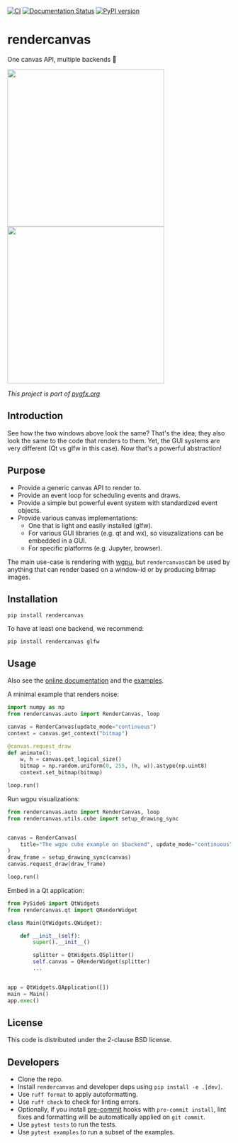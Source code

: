 [![CI](https://github.com/pygfx/rendercanvas/workflows/CI/badge.svg)](https://github.com/pygfx/rendercanvas/actions)
[![Documentation Status](https://readthedocs.org/projects/rendercanvas/badge/?version=stable)](https://rendercanvas.readthedocs.io)
[![PyPI version](https://badge.fury.io/py/rendercanvas.svg)](https://badge.fury.io/py/rendercanvas)


# rendercanvas

One canvas API, multiple backends 🚀

<div>
  <img width=354 src='https://github.com/user-attachments/assets/42656d13-0d81-47dd-b9c7-d76da8cfa6c1' />
  <img width=354 src='https://github.com/user-attachments/assets/af8eefe0-4485-4daf-9fbd-36710e44f07c' />
</div>

*This project is part of [pygfx.org](https://pygfx.org)*


## Introduction

See how the two windows above look the same? That's the idea; they also look the
same to the code that renders to them. Yet, the GUI systems are very different
(Qt vs glfw in this case). Now that's a powerful abstraction!


## Purpose

* Provide a generic canvas API to render to.
* Provide an event loop for scheduling events and draws.
* Provide a simple but powerful event system with standardized event objects.
* Provide various canvas implementations:
  * One that is light and easily installed (glfw).
  * For various GUI libraries (e.g. qt and wx), so visuzalizations can be embedded in a GUI.
  * For specific platforms (e.g. Jupyter, browser).


The main use-case is rendering with [wgpu](https://github.com/pygfx/wgpu-py),
but ``rendercanvas``can be used by anything that can render based on a window-id or
by producing bitmap images.


## Installation

```
pip install rendercanvas
```

To have at least one backend, we recommend:
```
pip install rendercanvas glfw
```

## Usage

Also see the [online documentation](https://rendercanvas.readthedocs.io) and the [examples](https://github.com/pygfx/rendercanvas/tree/main/examples).

A minimal example that renders noise:
```py
import numpy as np
from rendercanvas.auto import RenderCanvas, loop

canvas = RenderCanvas(update_mode="continuous")
context = canvas.get_context("bitmap")

@canvas.request_draw
def animate():
    w, h = canvas.get_logical_size()
    bitmap = np.random.uniform(0, 255, (h, w)).astype(np.uint8)
    context.set_bitmap(bitmap)

loop.run()
```

Run wgpu visualizations:
```py
from rendercanvas.auto import RenderCanvas, loop
from rendercanvas.utils.cube import setup_drawing_sync


canvas = RenderCanvas(
    title="The wgpu cube example on $backend", update_mode="continuous"
)
draw_frame = setup_drawing_sync(canvas)
canvas.request_draw(draw_frame)

loop.run()
````

Embed in a Qt application:
```py
from PySide6 import QtWidgets
from rendercanvas.qt import QRenderWidget

class Main(QtWidgets.QWidget):

    def __init__(self):
        super().__init__()

        splitter = QtWidgets.QSplitter()
        self.canvas = QRenderWidget(splitter)
        ...


app = QtWidgets.QApplication([])
main = Main()
app.exec()
```


## License

This code is distributed under the 2-clause BSD license.


## Developers

* Clone the repo.
* Install `rendercanvas` and developer deps using `pip install -e .[dev]`.
* Use `ruff format` to apply autoformatting.
* Use `ruff check` to check for linting errors.
* Optionally, if you install [pre-commit](https://github.com/pre-commit/pre-commit/) hooks with `pre-commit install`, lint fixes and formatting will be automatically applied on `git commit`.
* Use `pytest tests` to run the tests.
* Use `pytest examples` to run a subset of the examples.

